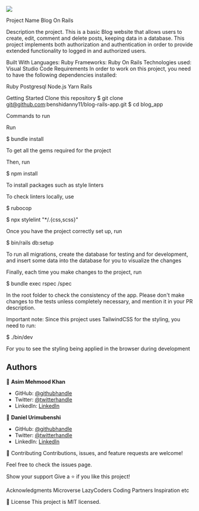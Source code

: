 ![](https://img.shields.io/badge/Microverse-blueviolet)

Project Name
Blog On Rails

Description the project.
This is a basic Blog website that allows users to create, edit, comment and delete posts, keeping data in a database. This project implements both authorization and authentication in order to provide extended functionality to logged in and authorized users.

Built With
Languages: Ruby Frameworks: Ruby On Rails Technologies used: Visual Studio Code Requirements In order to work on this project, you need to have the following dependencies installed:

Ruby
Postgresql Node.js Yarn Rails

Getting Started
Clone this repository $ git clone git@github.com:benshidanny11/blog-rails-app.git $ cd blog_app

Commands to run

Run

$ bundle install

To get all the gems required for the project

Then, run

$ npm install

To install packages such as style linters

To check linters locally, use

$ rubocop

$ npx stylelint "*/.{css,scss}"

Once you have the project correctly set up, run

$ bin/rails db:setup

To run all migrations, create the database for testing and for development, and insert some data into the database for you to visualize the changes

Finally, each time you make changes to the project, run

$ bundle exec rspec /spec

In the root folder to check the consistency of the app. Please don't make changes to the tests unless completely necessary, and mention it in your PR description.

Important note: Since this project uses TailwindCSS for the styling, you need to run:

$ ./bin/dev

For you to see the styling being applied in the browser during development

## Authors

👤 **Asim Mehmood Khan**

- GitHub: [@githubhandle](https://github.com/AsimKhan2019/)
- Twitter: [@twitterhandle](https://twitter.com/vtechbiz)
- LinkedIn: [LinkedIn](https://www.linkedin.com/in/asim-khan-9bbb4211/)

👤 **Daniel Urimubenshi**

- GitHub: [@githubhandle](https://github.com/benshidanny11/)
- Twitter: [@twitterhandle](https://twitter.com/dBenshi)
- LinkedIn: [LinkedIn](https://www.linkedin.com/in/danielurimubenshi/)

🤝 Contributing
Contributions, issues, and feature requests are welcome!

Feel free to check the issues page.

Show your support
Give a ⭐️ if you like this project!

Acknowledgments
Microverse LazyCoders Coding Partners Inspiration etc

📝 License
This project is MIT licensed.
